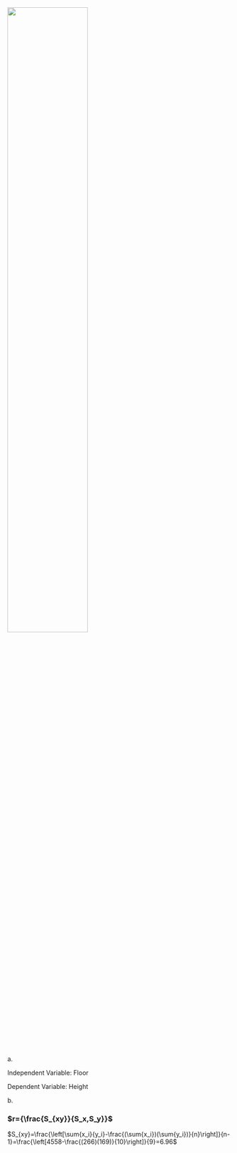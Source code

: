 <img src=https://github.com/user-attachments/assets/9ac82fa0-d7bf-4296-840b-6bdc75cf76d0 width=60% />

a.

Independent Variable: Floor 

Dependent Variable: Height

b. 

### $r={\frac{S_{xy}}{S_x,S_y}}$

$S_{xy}=\frac{\left[\sum{x_i}{y_i}-\frac{(\sum{x_i})(\sum{y_i})}{n}\right]}{n-1}=\frac{\left[4558-\frac{(266)(169)}{10}\right]}{9}=6.96$
